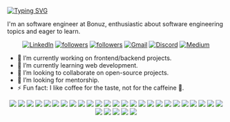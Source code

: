 [![Typing
SVG](https://readme-typing-svg.herokuapp.com?font=Source+Sans+Pro&vCenter=true&lines=Hi%2C+I'm+a+software+engineer+at+Bonuz.;Nice+to+meet+you+:D)](https://git.io/typing-svg)

I'm an software engineer at Bonuz,
enthusiastic about software engineering topics and eager to learn.

<p align="center">
	<a href="https://linkedin.com/in/mostafatalaat770">
		<img
			alt="LinkedIn"
			title="Connect with me on LinkedIn"
			src="https://img.shields.io/badge/LinkedIn-0077B5?style=for-the-badge&logo=linkedin&logoColor=white"
	/></a>
	<a href="https://github.com/mostafatalaat770">
		<img
			alt="followers"
			title="Follow me on Github"
			src="https://img.shields.io/github/followers/mostafatalaat770?color=236ad3&labelColor=1155ba&style=for-the-badge&logo=github&label=Follow"
	/></a>
	<a href="https://twitter.com/mostafatalaat77">
		<img
			alt="followers"
			title="Follow me on Twitter"
			src="https://img.shields.io/twitter/follow/mostafatalaat77?color=1DA1F2&labelColor=1DA1F2&label=Follow&logo=twitter&logoColor=white&style=for-the-badge"
	/></a>
	<a href="mailto:mostafatalaat770@gmail.com">
		<img
			alt="Gmail"
			title="Gmail"
			src="https://img.shields.io/badge/Gmail-D14836?style=for-the-badge&logo=gmail&logoColor=white"
	/></a>
	<a href="https://discordapp.com/users/331011222604349442/">
		<img
			alt="Discord"
			title="Add me on Discord"
			src="https://img.shields.io/badge/Discord-7289DA?style=for-the-badge&logo=discord&logoColor=white"
	/></a>
    <a href="https://medium.com/@mostafatalaat770">
    	<img
    		alt="Medium"
    		title="Follow me on Medium"
    		src="https://img.shields.io/badge/Medium-12100E?style=for-the-badge&logo=medium&logoColor=white"
    /></a>

</p>

- 🔭 I’m currently working on frontend/backend projects.
- 🌱 I’m currently learning web development.
- 👯 I’m looking to collaborate on open-source projects.
- 🤔 I’m looking for mentorship.
- ⚡ Fun fact: I like coffee for the taste, not for the caffeine 🤣.

<p align="center">
	<img
		src="https://img.shields.io/badge/C%2B%2B-00599C?style=for-the-badge&logo=c%2B%2B&logoColor=white"
	/>
	<img
		src="https://img.shields.io/badge/Python-3776AB?style=for-the-badge&logo=python&logoColor=white"
	/>
		<img
		src="https://img.shields.io/badge/TypeScript-007ACC?style=for-the-badge&logo=typescript&logoColor=white"
	/>
	<img
		src="https://img.shields.io/badge/JavaScript-F7DF1E?style=for-the-badge&logo=javascript&logoColor=black"
	/>
	<img
		src="https://img.shields.io/badge/Java-ED8B00?style=for-the-badge&logo=java&logoColor=white"
	/>
	<img
		src="https://img.shields.io/badge/Go-00ADD8?style=for-the-badge&logo=go&logoColor=white"
	/>
	<img
		src="https://img.shields.io/badge/MongoDB-4EA94B?style=for-the-badge&logo=mongodb&logoColor=white"
	/>
	<img
		src="https://img.shields.io/badge/SQLite-07405E?style=for-the-badge&logo=sqlite&logoColor=white"
	/>
		<img
		src="https://img.shields.io/badge/Firebase-039BE5?style=for-the-badge&logo=Firebase&logoColor=white"
	/>
	<img
		src="https://img.shields.io/badge/Node.js-43853D?style=for-the-badge&logo=node.js&logoColor=white"
	/>
	<img
		src="https://img.shields.io/badge/express.js-%23404d59.svg?style=for-the-badge&logo=express&logoColor=%2361DAFB"
	/>
	<img
		src="https://img.shields.io/badge/React-20232A?style=for-the-badge&logo=react&logoColor=61DAFB"
	/>	
    <img
		src="https://img.shields.io/badge/Next-black?style=for-the-badge&logo=next.js&logoColor=white"
	/>
    <img
		src="https://img.shields.io/badge/hyperledger-2F3134?style=for-the-badge&logo=hyperledger&logoColor=white"
	/>
    <img
		src="https://img.shields.io/badge/github%20actions-%232671E5.svg?style=for-the-badge&logo=githubactions&logoColor=white"
	/>
    <img
		src="https://img.shields.io/badge/gitlab%20ci-%23181717.svg?style=for-the-badge&logo=gitlab&logoColor=white"
	/>
    <img
		src="https://img.shields.io/badge/-Storybook-FF4785?style=for-the-badge&logo=storybook&logoColor=white"
	/>
    <img
		src="https://img.shields.io/badge/figma-%23F24E1E.svg?style=for-the-badge&logo=figma&logoColor=white"
	/>
    <img
		src="https://img.shields.io/badge/LeetCode-000000?style=for-the-badge&logo=LeetCode&logoColor=#d16c06"
	/>
    <img
		src="https://img.shields.io/badge/JWT-black?style=for-the-badge&logo=JSON%20web%20tokens"
	/>
    <img
		src="https://img.shields.io/badge/NPM-%23000000.svg?style=for-the-badge&logo=npm&logoColor=white"
	/>
    <img
		src="https://img.shields.io/badge/yarn-%232C8EBB.svg?style=for-the-badge&logo=yarn&logoColor=whitehttps://img.shields.io/badge/yarn-%232C8EBB.svg?style=for-the-badge&logo=yarn&logoColor=white"
	/>
    <img
		src="https://img.shields.io/badge/SASS-hotpink.svg?style=for-the-badge&logo=SASS&logoColor=white"
	/>
    <img
		src="https://img.shields.io/badge/vercel-%23000000.svg?style=for-the-badge&logo=vercel&logoColor=white"
	/>
    <img
		src="https://img.shields.io/badge/jira-%230A0FFF.svg?style=for-the-badge&logo=jira&logoColor=white"
	/>
    <img
		src="https://img.shields.io/badge/Notion-%23000000.svg?style=for-the-badge&logo=notion&logoColor=white"
	/>
    <img
		src="https://img.shields.io/badge/Postman-FF6C37?style=for-the-badge&logo=postman&logoColor=white"
	/>
    <img
		src="https://img.shields.io/badge/-mocha-%238D6748?style=for-the-badge&logo=mocha&logoColor=white"
	/>
    <img
		src="https://img.shields.io/badge/Git-F05032?style=for-the-badge&logo=git&logoColor=white"
	/>
	<img
	    src="https://img.shields.io/badge/Visual_Studio_Code-0078D4?style=for-the-badge&logo=visualstudiocode&logoColor=FFFFF"/>
</p>
